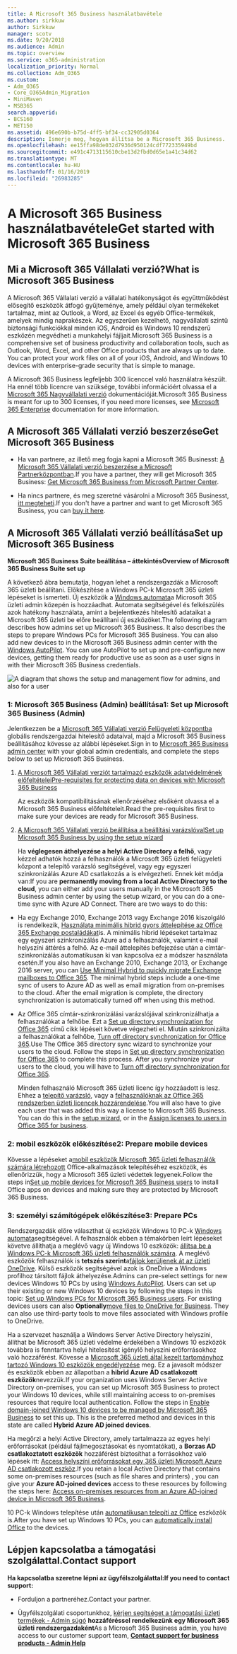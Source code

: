 ```yaml
---
title: A Microsoft 365 Business használatbavétele
ms.author: sirkkuw
author: Sirkkuw
manager: scotv
ms.date: 9/20/2018
ms.audience: Admin
ms.topic: overview
ms.service: o365-administration
localization_priority: Normal
ms.collection: Adm_O365
ms.custom:
- Adm_O365
- Core_O365Admin_Migration
- MiniMaven
- MSB365
search.appverid:
- BCS160
- MET150
ms.assetid: 496e690b-b75d-4ff5-bf34-cc32905d0364
description: Ismerje meg, hogyan állítsa be a Microsoft 365 Business.
ms.openlocfilehash: ee15ffa98de032d7936d950124cdf772335949bd
ms.sourcegitcommit: e491c4713115610cbe13d2fbd0d65e1a41c34d62
ms.translationtype: MT
ms.contentlocale: hu-HU
ms.lasthandoff: 01/16/2019
ms.locfileid: "26983285"
---
```

# <a name="get-started-with-microsoft-365-business"></a><span data-ttu-id="8c25a-103">A Microsoft 365 Business használatbavétele</span><span class="sxs-lookup"><span data-stu-id="8c25a-103">Get started with Microsoft 365 Business</span></span>

## <a name="what-is-microsoft-365-business"></a><span data-ttu-id="8c25a-104">Mi a Microsoft 365 Vállalati verzió?</span><span class="sxs-lookup"><span data-stu-id="8c25a-104">What is Microsoft 365 Business</span></span>

<span data-ttu-id="8c25a-p101">A Microsoft 365 Vállalati verzió a vállalati hatékonyságot és együttműködést elősegítő eszközök átfogó gyűjteménye, amely például olyan termékeket tartalmaz, mint az Outlook, a Word, az Excel és egyéb Office-termékek, amelyek mindig naprakészek. Az egyszerűen kezelhető, nagyvállalati szintű biztonsági funkciókkal minden iOS, Android és Windows 10 rendszerű eszközén megvédheti a munkahelyi fájljait.</span><span class="sxs-lookup"><span data-stu-id="8c25a-p101">Microsoft 365 Business is a comprehensive set of business productivity and collaboration tools, such as Outlook, Word, Excel, and other Office products that are always up to date. You can protect your work files on all of your iOS, Android, and Windows 10 devices with enterprise-grade security that is simple to manage.</span></span>
  
<span data-ttu-id="8c25a-107">A Microsoft 365 Business legfeljebb 300 licenccel való használatra készült. Ha ennél több licencre van szüksége, további információért olvassa el a [Microsoft 365 Nagyvállalati verzió](https://go.microsoft.com/fwlink/p/?linkid=860986) dokumentációját.</span><span class="sxs-lookup"><span data-stu-id="8c25a-107">Microsoft 365 Business is meant for up to 300 licenses, if you need more licenses, see [Microsoft 365 Enterprise](https://go.microsoft.com/fwlink/p/?linkid=860986) documentation for more information.</span></span> 
  
## <a name="get-microsoft-365-business"></a><span data-ttu-id="8c25a-108">A Microsoft 365 Vállalati verzió beszerzése</span><span class="sxs-lookup"><span data-stu-id="8c25a-108">Get Microsoft 365 Business</span></span>

- <span data-ttu-id="8c25a-109">Ha van partnere, az illető meg fogja kapni a Microsoft 365 Businesst: [A Microsoft 365 Vállalati verzió beszerzése a Microsoft Partnerközpontban](get-microsoft-365-business.md).</span><span class="sxs-lookup"><span data-stu-id="8c25a-109">If you have a partner, they will get Microsoft 365 Business: [Get Microsoft 365 Business from Microsoft Partner Center](get-microsoft-365-business.md).</span></span>
    
- <span data-ttu-id="8c25a-110">Ha nincs partnere, és meg szeretné vásárolni a Microsoft 365 Businesst, [itt megteheti](https://www.microsoft.com/en-us/microsoft-365/business).</span><span class="sxs-lookup"><span data-stu-id="8c25a-110">If you don't have a partner and want to get Microsoft 365 Business, you can [buy it here](https://www.microsoft.com/en-us/microsoft-365/business).</span></span>
    
## <a name="set-up-microsoft-365-business"></a><span data-ttu-id="8c25a-111">A Microsoft 365 Vállalati verzió beállítása</span><span class="sxs-lookup"><span data-stu-id="8c25a-111">Set up Microsoft 365 Business</span></span>

 <span data-ttu-id="8c25a-112">**Microsoft 365 Business Suite beállítása – áttekintés**</span><span class="sxs-lookup"><span data-stu-id="8c25a-112">**Overview of Microsoft 365 Business Suite set up**</span></span>
  
<span data-ttu-id="8c25a-p102">A következő ábra bemutatja, hogyan lehet a rendszergazdák a Microsoft 365 üzleti beállítani. Előkészítése a Windows PC-k Microsoft 365 üzleti lépéseket is ismerteti. Új eszközök a [Windows automata](add-autopilot-devices-and-profile.md)a Microsoft 365 üzleti admin közepén is hozzáadhat. Automata segítségével és felkészülés azok hatékony használata, amint a bejelentkezés hitelesítő adataikat a Microsoft 365 üzleti be előre beállítani új eszközöket.</span><span class="sxs-lookup"><span data-stu-id="8c25a-p102">The following diagram describes how admins set up Microsoft 365 Business. It also describes the steps to prepare Windows PCs for Microsoft 365 Business. You can also add new devices to in the Microsoft 365 Business admin center with the [Windows AutoPilot](add-autopilot-devices-and-profile.md). You can use AutoPilot to set up and pre-configure new devices, getting them ready for productive use as soon as a user signs in with their Microsoft 365 Business credentials.</span></span>
  
![A diagram that shows the setup and management flow for admins, and also for a user](media/249f81fc-7e79-44c7-8425-3a0b7b651c3b.png)
  
### <a name="1-set-up-microsoft-365-business-admin"></a><span data-ttu-id="8c25a-118">1: Microsoft 365 Business (Admin) beállítása</span><span class="sxs-lookup"><span data-stu-id="8c25a-118">1: Set up Microsoft 365 Business (Admin)</span></span>

<span data-ttu-id="8c25a-119">Jelentkezzen be a [Microsoft 365 Vállalati verzió Felügyeleti központba](https://portal.office.com/adminportal/home) globális rendszergazdai hitelesítő adataival, majd a Microsoft 365 Business beállításához kövesse az alábbi lépéseket.</span><span class="sxs-lookup"><span data-stu-id="8c25a-119">Sign in to [Microsoft 365 Business admin center](https://portal.office.com/adminportal/home) with your global admin credentials, and complete the steps below to set up Microsoft 365 Business.</span></span> 
  
1. [<span data-ttu-id="8c25a-120">A Microsoft 365 Vállalati verziót tartalmazó eszközök adatvédelmének előfeltételei</span><span class="sxs-lookup"><span data-stu-id="8c25a-120">Pre-requisites for protecting data on devices with Microsoft 365 Business</span></span>](pre-requisites-for-data-protection.md)
    
    <span data-ttu-id="8c25a-121">Az eszközök kompatibilitásának ellenőrzéséhez elsőként olvassa el a Microsoft 365 Business előfeltételeit.</span><span class="sxs-lookup"><span data-stu-id="8c25a-121">Read the pre-requisites first to make sure your devices are ready for Microsoft 365 Business.</span></span>
    
2. [<span data-ttu-id="8c25a-122">A Microsoft 365 Vállalati verzió beállítása a beállítási varázslóval</span><span class="sxs-lookup"><span data-stu-id="8c25a-122">Set up Microsoft 365 Business by using the setup wizard</span></span>](set-up.md)
    
    <span data-ttu-id="8c25a-p103">Ha **véglegesen áthelyezése a helyi Active Directory a felhő**, vagy kézzel adhatók hozzá a felhasználók a Microsoft 365 üzleti felügyeleti központ a telepítő varázsló segítségével, vagy egy egyszeri szinkronizálás Azure AD csatlakozás a is elvégezheti. Ennek két módja van:</span><span class="sxs-lookup"><span data-stu-id="8c25a-p103">If you are **permanently moving from a local Active Directory to the cloud**, you can either add your users manually in the Microsoft 365 Business admin center by using the setup wizard, or you can do a one-time sync with Azure AD Connect. There are two ways to do this:</span></span> 
    
  - <span data-ttu-id="8c25a-p104">Ha egy Exchange 2010, Exchange 2013 vagy Exchange 2016 kiszolgáló is rendelkezik, [Használata minimális hibrid gyors áttelepítése az Office 365 Exchange postaládákat](https://support.office.com/article/fdecceed-0702-4af3-85be-f2a0013937ef)is. A minimális hibrid lépéseket tartalmaz egy egyszeri szinkronizálás Azure ad a felhasználók, valamint e-mail helyszíni áttérés a felhő. Az e-mail áttelepítés befejezése után a címtár-szinkronizálás automatikusan ki van kapcsolva ez a módszer használata esetén.</span><span class="sxs-lookup"><span data-stu-id="8c25a-p104">If you also have an Exchange 2010, Exchange 2013, or Exchange 2016 server, you can [Use Minimal Hybrid to quickly migrate Exchange mailboxes to Office 365](https://support.office.com/article/fdecceed-0702-4af3-85be-f2a0013937ef). The minimal hybrid steps include a one-time sync of users to Azure AD as well as email migration from on-premises to the cloud. After the email migration is complete, the directory synchronization is automatically turned off when using this method.</span></span>
    
  - <span data-ttu-id="8c25a-p105">Az Office 365 címtár-szinkronizálási varázslójával szinkronizálhatja a felhasználókat a felhőbe. Ezt a [Set up directory synchronization for Office 365](https://support.office.com/article/1b3b5318-6977-42ed-b5c7-96fa74b08846) című cikk lépéseit követve végezheti el. Miután szinkronizálta a felhasználókat a felhőbe, [Turn off directory synchronization for Office 365](https://support.office.com/article/ee5f861e-bd48-4267-83d1-a4ead4b4a00d).</span><span class="sxs-lookup"><span data-stu-id="8c25a-p105">Use The Office 365 directory sync wizard to synchronize your users to the cloud. Follow the steps in [Set up directory synchronization for Office 365](https://support.office.com/article/1b3b5318-6977-42ed-b5c7-96fa74b08846) to complete this process. After you synchronize your users to the cloud, you will have to [Turn off directory synchronization for Office 365](https://support.office.com/article/ee5f861e-bd48-4267-83d1-a4ead4b4a00d).</span></span>
    
    <span data-ttu-id="8c25a-p106">Minden felhasználó Microsoft 365 üzleti licenc így hozzáadott is lesz. Ehhez a [telepítő varázsló](set-up.md), vagy a [felhasználóknak az Office 365 rendszerben üzleti licencek hozzárendelése](https://support.office.com/article/997596B5-4173-4627-B915-36ABAC6786DC).</span><span class="sxs-lookup"><span data-stu-id="8c25a-p106">You will also have to give each user that was added this way a license to Microsoft 365 Business. You can do this in the [setup wizard](set-up.md), or in the [Assign licenses to users in Office 365 for business](https://support.office.com/article/997596B5-4173-4627-B915-36ABAC6786DC).</span></span>
    
### <a name="2-prepare-mobile-devices"></a><span data-ttu-id="8c25a-133">2: mobil eszközök előkészítése</span><span class="sxs-lookup"><span data-stu-id="8c25a-133">2: Prepare mobile devices</span></span>

<span data-ttu-id="8c25a-134">Kövesse a lépéseket a[mobil eszközök Microsoft 365 üzleti felhasználók számára létrehozott](set-up-mobile-devices.md) Office-alkalmazások telepítéséhez eszközök, és ellenőrizzük, hogy a Microsoft 365 üzleti védettek legyenek.</span><span class="sxs-lookup"><span data-stu-id="8c25a-134">Follow the steps in[Set up mobile devices for Microsoft 365 Business users](set-up-mobile-devices.md) to install Office apps on devices and making sure they are protected by Microsoft 365 Business.</span></span> 
  
### <a name="3-prepare-pcs"></a><span data-ttu-id="8c25a-135">3: személyi számítógépek előkészítése</span><span class="sxs-lookup"><span data-stu-id="8c25a-135">3: Prepare PCs</span></span>

<span data-ttu-id="8c25a-p107">Rendszergazdák előre választhat új eszközök Windows 10 PC-k [Windows automata](add-autopilot-devices-and-profile.md)segítségével. A felhasználók ebben a témakörben leírt lépéseket követve állíthatja a meglévő vagy új Windows 10 eszközök: [állítsa be a Windows PC-k Microsoft 365 üzleti felhasználók számára](set-up-windows-devices.md). A meglévő eszközök felhasználók is **tetszés szerint**a[fájlok kerüljenek át az üzleti OneDrive](move-files-to-onedrive.md). Külső eszközök segítségével azok is OneDrive a Windows profilhoz társított fájlok áthelyezése.</span><span class="sxs-lookup"><span data-stu-id="8c25a-p107">Admins can pre-select settings for new devices Windows 10 PCs by using [Windows AutoPilot](add-autopilot-devices-and-profile.md). Users can set up their existing or new Windows 10 devices by following the steps in this topic: [Set up Windows PCs for Microsoft 365 Business users](set-up-windows-devices.md). For existing devices users can also **Optionally**[move files to OneDrive for Business](move-files-to-onedrive.md). They can also use third-party tools to move files associated with Windows profile to OneDrive.</span></span>
  
<span data-ttu-id="8c25a-p108">Ha a szervezet használja a Windows Server Active Directory helyszíni, állíthat be Microsoft 365 üzleti védelme érdekében a Windows 10 eszközök továbbra is fenntartva helyi hitelesítést igénylő helyszíni erőforrásokhoz való hozzáférést. Kövesse a [Microsoft 365 üzleti által kezelt tartományhoz tartozó Windows 10 eszközök engedélyezése](manage-windows-devices.md) meg. Ez a javasolt módszer és eszközök ebben az állapotban a **hibrid Azure AD csatlakozott eszközök**nevezzük.</span><span class="sxs-lookup"><span data-stu-id="8c25a-p108">If your organization uses Windows Server Active Directory on-premises, you can set up Microsoft 365 Business to protect your Windows 10 devices, while still maintaining access to on-premises resources that require local authentication. Follow the steps in [Enable domain-joined Windows 10 devices to be managed by Microsoft 365 Business](manage-windows-devices.md) to set this up. This is the preferred method and devices in this state are called **Hybrid Azure AD joined devices**.</span></span> 
  
<span data-ttu-id="8c25a-143">Ha megőrzi a helyi Active Directory, amely tartalmazza az egyes helyi erőforrásokat (például fájlmegosztásokat és nyomtatókat), a **Borzas AD csatlakoztatott eszközök** hozzáférést biztosíthat a forrásokhoz való lépések itt: [Access helyszíni erőforrásokat egy 365 üzleti Microsoft Azure AD csatlakozott eszköz](access-resources.md).</span><span class="sxs-lookup"><span data-stu-id="8c25a-143">If you retain a local Active Directory that contains some on-premises resources (such as file shares and printers) , you can give your **Azure AD-joined devices** access to these resources by following the steps here: [Access on-premises resources from an Azure AD-joined device in Microsoft 365 Business](access-resources.md).</span></span>
  
<span data-ttu-id="8c25a-144">10 PC-k Windows telepítése után [automatikusan telepíti az Office](auto-install-or-uninstall-office.md) eszközök is.</span><span class="sxs-lookup"><span data-stu-id="8c25a-144">After you have set up Windows 10 PCs, you can [automatically install Office](auto-install-or-uninstall-office.md) to the devices.</span></span> 
  
## <a name="contact-support"></a><span data-ttu-id="8c25a-145">Lépjen kapcsolatba a támogatási szolgálattal.</span><span class="sxs-lookup"><span data-stu-id="8c25a-145">Contact support</span></span>

 <span data-ttu-id="8c25a-146">**Ha kapcsolatba szeretne lépni az ügyfélszolgálattal:**</span><span class="sxs-lookup"><span data-stu-id="8c25a-146">**If you need to contact support:**</span></span>
  
- <span data-ttu-id="8c25a-147">Forduljon a partneréhez.</span><span class="sxs-lookup"><span data-stu-id="8c25a-147">Contact your partner.</span></span>
    
- <span data-ttu-id="8c25a-148">Ügyfélszolgálati csoportunkhoz, [kérjen segítséget a támogatási üzleti termékek - Admin súgó](https://support.office.com/article/32a17ca7-6fa0-4870-8a8d-e25ba4ccfd4b) **hozzáféréssel rendelkezünk egy Microsoft 365 üzleti rendszergazdaként**</span><span class="sxs-lookup"><span data-stu-id="8c25a-148">As a Microsoft 365 Business admin, you have access to our customer support team, **[Contact support for business products - Admin Help](https://support.office.com/article/32a17ca7-6fa0-4870-8a8d-e25ba4ccfd4b)**</span></span>
    


